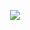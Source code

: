 <p align="center">
	<a href="https://tylxr.com/"><img src="https://user-images.githubusercontent.com/102394635/161991529-7f4045f5-f57c-4c4c-bcaf-0d261fcb9994.png"></a>
</p>
